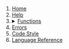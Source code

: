 <ol>
    <li>
        <a href="./Home">Home</a>
    </li>
    <li>
        <a href="./Help">Help</a>
    </li>
    <li>
        <details>
            <summary><a href="./Functions">Functions</a></summary>
            <ul>
                <li>
                    <details>
                        <summary>Mutating</summary>
                        <ol>
                            <li><a href="./Functions/DoAdd">doAdd</a></li>
                        </ol>
                    </details>
                </li>
                <li>
                    <details>
                        <summary>Pure</summary>
                        <ol>
                            <li><a href="./Functions/Substring">substring</a></li>
                        </ol>
                    </details>
                </li>
                <li>
                    <details>
                        <summary>Converting</summary>
                        <ol>
                            <li><a href="./Functions/FromJson">fromJson</a></li>
                        </ol>
                    </details>
                </li>
                <li>
                    <details>
                        <summary>Other</summary>
                        <ol>
                            <li><a href="./Functions/Random">random</a></li>
                        </ol>
                    </details>
                </li>
            </ul>
        </details>
    </li>
    <li>
        <a href="./Errors">Errors</a>
    </li>
    <li>
        <a href="./Code-Style">Code Style</a>
    </li>
    <li>
        <a href="./Language-Reference">Language Reference</a>
    </li>
</ol>
